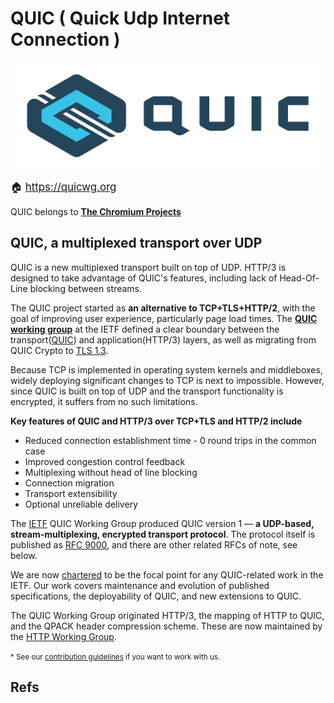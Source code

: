 # QUIC ( Quick Udp Internet Connection )

![QUIC-Badge-Dark-RGB-Horiz](../../../../Assets/Pics/QUIC-Badge-Dark-RGB-Horiz.png)

<big>🏠 https://quicwg.org</big>

QUIC belongs to  [**The Chromium Projects**](https://www.chromium.org/) 



## QUIC, a multiplexed transport over UDP

QUIC is a new multiplexed transport built on top of UDP. HTTP/3 is designed to take advantage of QUIC's features, including lack of Head-Of-Line blocking between streams.

The QUIC project started as **an alternative to TCP+TLS+HTTP/2**, with the goal of improving user experience, particularly page load times. The [**QUIC working group**](https://datatracker.ietf.org/wg/quic/about/) at the IETF defined a clear boundary between the transport([QUIC](https://datatracker.ietf.org/doc/html/rfc9000)) and application(HTTP/3) layers, as well as migrating from QUIC Crypto to [TLS 1.3](https://datatracker.ietf.org/doc/html/rfc8446).

Because TCP is implemented in operating system kernels and middleboxes, widely deploying significant changes to TCP is next to impossible. However, since QUIC is built on top of UDP and the transport functionality is encrypted, it suffers from no such limitations.

**Key features of QUIC and HTTP/3 over TCP+TLS and HTTP/2 include**

- Reduced connection establishment time - 0 round trips in the common case
- Improved congestion control feedback
- Multiplexing without head of line blocking
- Connection migration
- Transport extensibility
- Optional unreliable delivery

The [IETF](https://www.ietf.org/) QUIC Working Group produced QUIC version 1 — **a UDP-based, stream-multiplexing, encrypted transport protocol**. The protocol itself is published as [RFC 9000](https://www.rfc-editor.org/rfc/rfc9000.html), and there are other related RFCs of note, see below.

We are now [chartered](https://datatracker.ietf.org/wg/quic/about/) to be the focal point for any QUIC-related work in the IETF. Our work covers maintenance and evolution of published specifications, the deployability of QUIC, and new extensions to QUIC.

The QUIC Working Group originated HTTP/3, the mapping of HTTP to QUIC, and the QPACK header compression scheme. These are now maintained by the [HTTP Working Group](https://httpwg.org/).



<small>* See our [contribution guidelines](https://github.com/quicwg/base-drafts/blob/master/CONTRIBUTING.md) if you want to work with us.</small>



## Refs

[The Road to QUIC]: https://blog.cloudflare.com/the-road-to-quic/
[科普：QUIC协议原理分析 - 腾讯技术工程的文章 - 知乎]: https://zhuanlan.zhihu.com/p/32553477
[让互联网更快的协议，QUIC在腾讯的实践及性能优化 - 腾讯技术工程的文章 - 知乎]: https://zhuanlan.zhihu.com/p/32560981



